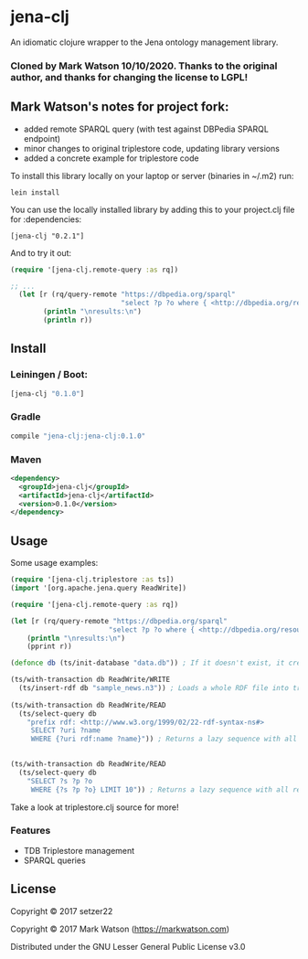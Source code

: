 # jena-clj

An idiomatic clojure wrapper to the Jena ontology management library. 

### Cloned by Mark Watson 10/10/2020. Thanks to the original author, and thanks for changing the license to LGPL!

## Mark Watson's notes for project fork:

- added remote SPARQL query (with test against DBPedia SPARQL endpoint)
- minor changes to original triplestore code, updating library versions
- added a concrete example for triplestore code

To install this library locally on your laptop or server (binaries in ~/.m2) run:

    lein install

You can use the locally installed library by adding this to your project.clj file for :dependencies:

    [jena-clj "0.2.1"]

And to try it out:

```clj
(require '[jena-clj.remote-query :as rq])

;; ...
  (let [r (rq/query-remote "https://dbpedia.org/sparql"
                           "select ?p ?o where { <http://dbpedia.org/resource/Bill_Gates> ?p ?o . } limit 12")]
        (println "\nresults:\n")
        (println r))
```

## Install

### Leiningen / Boot:

```clj
[jena-clj "0.1.0"]
```

### Gradle 

``` gradle
compile "jena-clj:jena-clj:0.1.0"
```

### Maven
``` xml
<dependency>
  <groupId>jena-clj</groupId>
  <artifactId>jena-clj</artifactId>
  <version>0.1.0</version>
</dependency>
```


## Usage

Some usage examples:

``` clj
(require '[jena-clj.triplestore :as ts])
(import '[org.apache.jena.query ReadWrite])

(require '[jena-clj.remote-query :as rq])

(let [r (rq/query-remote "https://dbpedia.org/sparql"
                        "select ?p ?o where { <http://dbpedia.org/resource/Bill_Gates> ?p ?o . } limit 12")]
    (println "\nresults:\n")
    (pprint r))

(defonce db (ts/init-database "data.db")) ; If it doesn't exist, it creates one

(ts/with-transaction db ReadWrite/WRITE
  (ts/insert-rdf db "sample_news.n3")) ; Loads a whole RDF file into triplestore
  
(ts/with-transaction db ReadWrite/READ
  (ts/select-query db
    "prefix rdf: <http://www.w3.org/1999/02/22-rdf-syntax-ns#> 
     SELECT ?uri ?name
     WHERE {?uri rdf:name ?name}")) ; Returns a lazy sequence with all results.

  
(ts/with-transaction db ReadWrite/READ
  (ts/select-query db
    "SELECT ?s ?p ?o
     WHERE {?s ?p ?o} LIMIT 10")) ; Returns a lazy sequence with all results.

```
Take a look at triplestore.clj source for more!

### Features

- TDB Triplestore management
- SPARQL queries

## License

Copyright © 2017 setzer22

Copyright © 2017 Mark Watson (https://markwatson.com)

Distributed under the GNU Lesser General Public License v3.0

